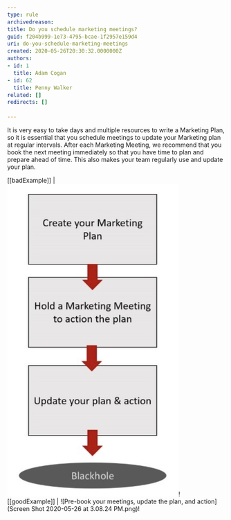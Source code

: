```yaml
---
type: rule
archivedreason: 
title: Do you schedule marketing meetings?
guid: f204b999-1e73-4795-bcae-1f2957e159d4
uri: do-you-schedule-marketing-meetings
created: 2020-05-26T20:30:32.0000000Z
authors:
- id: 1
  title: Adam Cogan
- id: 62
  title: Penny Walker
related: []
redirects: []

---
```


It is very easy to take days and multiple resources to write a Marketing Plan, so it is essential that you schedule meetings to update your Marketing plan at regular intervals. After each Marketing Meeting, we recommend that you book the next meeting immediately so that you have time to plan and prepare ahead of time. This also makes your team regularly use and update your plan.

<!--endintro-->

[[badExample]]
| ![Where ideas go to die, the plan falls into a black hole and is wasted](mkt-plan-bad.png)!
[[goodExample]]
| ![Pre-book your meetings, update the plan, and action](Screen Shot 2020-05-26 at 3.08.24 PM.png)!
